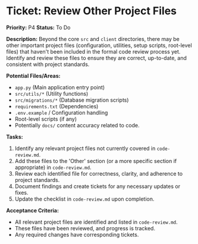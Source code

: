 # Ticket: Review Other Project Files

**Priority:** P4
**Status:** To Do

**Description:**
Beyond the core `src` and `client` directories, there may be other important project files (configuration, utilities, setup scripts, root-level files) that haven't been included in the formal code review process yet. Identify and review these files to ensure they are correct, up-to-date, and consistent with project standards.

**Potential Files/Areas:**
-   `app.py` (Main application entry point)
-   `src/utils/*` (Utility functions)
-   `src/migrations/*` (Database migration scripts)
-   `requirements.txt` (Dependencies)
-   `.env.example` / Configuration handling
-   Root-level scripts (if any)
-   Potentially `docs/` content accuracy related to code.

**Tasks:**
1.  Identify any relevant project files not currently covered in `code-review.md`.
2.  Add these files to the 'Other' section (or a more specific section if appropriate) in `code-review.md`.
3.  Review each identified file for correctness, clarity, and adherence to project standards.
4.  Document findings and create tickets for any necessary updates or fixes.
5.  Update the checklist in `code-review.md` upon completion.

**Acceptance Criteria:**
-   All relevant project files are identified and listed in `code-review.md`.
-   These files have been reviewed, and progress is tracked.
-   Any required changes have corresponding tickets. 